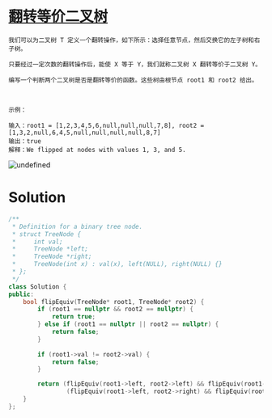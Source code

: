 # [翻转等价二叉树](https://leetcode-cn.com/problems/flip-equivalent-binary-trees/)

```
我们可以为二叉树 T 定义一个翻转操作，如下所示：选择任意节点，然后交换它的左子树和右子树。

只要经过一定次数的翻转操作后，能使 X 等于 Y，我们就称二叉树 X 翻转等价于二叉树 Y。

编写一个判断两个二叉树是否是翻转等价的函数。这些树由根节点 root1 和 root2 给出。

 

示例：

输入：root1 = [1,2,3,4,5,6,null,null,null,7,8], root2 = [1,3,2,null,6,4,5,null,null,null,null,8,7]
输出：true
解释：We flipped at nodes with values 1, 3, and 5.
```
![undefined](http://ww1.sinaimg.cn/large/005Kyrj9ly1gc4zxrjuwcj31190gddh8.jpg)

# Solution
```cpp
/**
 * Definition for a binary tree node.
 * struct TreeNode {
 *     int val;
 *     TreeNode *left;
 *     TreeNode *right;
 *     TreeNode(int x) : val(x), left(NULL), right(NULL) {}
 * };
 */
class Solution {
public:
    bool flipEquiv(TreeNode* root1, TreeNode* root2) {
        if (root1 == nullptr && root2 == nullptr) {
            return true;
        } else if (root1 == nullptr || root2 == nullptr) {
            return false;
        }
        
        if (root1->val != root2->val) {
            return false;
        }

        return (flipEquiv(root1->left, root2->left) && flipEquiv(root1->right, root2->right)) ||
                (flipEquiv(root1->left, root2->right) && flipEquiv(root1->right, root2->left));
    }
};
```

